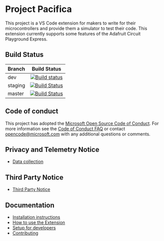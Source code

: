 # Project Pacifica

This project is a VS Code extension for makers to write for their microcontrollers and provide them a simulator to test their code.
This extension currently supports some features of the Adafruit Circuit Playground Express.

## Build Status

| Branch  |                                                                                                                       Build Status                                                                                                                        |
| :------ | :-------------------------------------------------------------------------------------------------------------------------------------------------------------------------------------------------------------------------------------------------------: |
| dev     |     [![Build status](https://microsoftgarage.visualstudio.com/Intern%20GitHub/_apis/build/status/Adafruit/Intern%20GitHub-CI?branchName=dev)](https://microsoftgarage.visualstudio.com/Intern%20GitHub/_build/latest?definitionId=304&branchName=dev)     |
| staging | [![Build Status](https://microsoftgarage.visualstudio.com/Intern%20GitHub/_apis/build/status/Adafruit/Intern%20GitHub-CI?branchName=staging)](https://microsoftgarage.visualstudio.com/Intern%20GitHub/_build/latest?definitionId=304&branchName=staging) |
| master  |  [![Build Status](https://microsoftgarage.visualstudio.com/Intern%20GitHub/_apis/build/status/Adafruit/Intern%20GitHub-CI?branchName=master)](https://microsoftgarage.visualstudio.com/Intern%20GitHub/_build/latest?definitionId=304&branchName=master)  |

## Code of conduct

This project has adopted the [Microsoft Open Source Code of Conduct](https://opensource.microsoft.com/codeofconduct/).
For more information see the [Code of Conduct FAQ](https://opensource.microsoft.com/codeofconduct/faq/) or
contact [opencode@microsoft.com](mailto:opencode@microsoft.com) with any additional questions or comments.

## Privacy and Telemetry Notice

- [Data collection](PRIVACY.md)

## Third Party Notice

- [Third Party Notice](ThirdPartyNotices.txt)

## Documentation

- [Installation instructions](/docs/install.md)
- [How to use the Extension](/docs/how-to-use.md)
- [Setup for developers](/docs/developers-setup.md)
- [Contributing](CONTRIBUTING.md)
